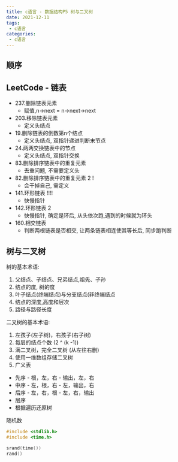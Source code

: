 ```yaml
---
title: c语言 - 数据结构P5 树与二叉树
date: 2021-12-11
tags:
 - c语言
categories:
 - c语言
---
```


##  顺序

## LeetCode - 链表



- 237.删除链表元素
  - 赋值,n->next = n->next->next
- 203.移除链表元素
  - 定义头结点
- 19.删除链表的倒数第n个结点
  - 定义头结点, 双指针递进判断末节点
- 24.两两交换链表中的节点
  - 定义头结点, 双指针交换
- 83.删除排序链表中的重复元素
  - 去重问题, 不需要定义头
- 82.删除排序链表中的重复元素 2 !
  - 会干掉自己, 需定义
- 141.环形链表 !!!!
  - 快慢指针
- 142.环形链表 2 
  - 快慢指针, 确定是环后, 从头依次跑,遇到的时候就为环头
- 160.相交链表
  - 判断两根链表是否相交, 让两条链表相连使其等长后, 同步跑判断



## 树与二叉树

树的基本术语:

1. 父结点、子结点、兄弟结点,祖先、子孙
2. 结点的度, 树的度
3. 叶子结点(终端结点)与分支结点(非终端结点
4. 结点的深度,高度和层次
5. 路径与路径长度



二叉树的基本术语:

1. 左孩子(左子树)，右孩子(右子树)
2. 每层的结点个数 (2 ^ (k -1))
3. 满二叉树，完全二叉树 (从左往右删)
4. 使用一维数组存储二叉树
5. 广义表



- 先序 - 根，左，右 - 输出，左，右
- 中序 - 左，根，右 - 左，输出，右
- 后序 - 左，右，根 - 左，右，输出
- 层序
- 根据遍历还原树



随机数

```c
#include <stdlib.h>
#include <time.h>

srand(time())
rand()
```



